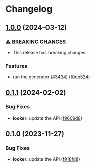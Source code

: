 # Changelog

## [1.0.0](https://github.com/googleapis/google-api-nodejs-client/compare/looker-v0.1.1...looker-v1.0.0) (2024-03-12)


### ⚠ BREAKING CHANGES

* This release has breaking changes.

### Features

* run the generator ([#3434](https://github.com/googleapis/google-api-nodejs-client/issues/3434)) ([f0db524](https://github.com/googleapis/google-api-nodejs-client/commit/f0db524bb26f05cea3dec4c0ed66b496399e3857))

## [0.1.1](https://github.com/googleapis/google-api-nodejs-client/compare/looker-v0.1.0...looker-v0.1.1) (2024-02-02)


### Bug Fixes

* **looker:** update the API ([f9609d8](https://github.com/googleapis/google-api-nodejs-client/commit/f9609d830a45a1ebcf8ea028197c5dc93adcbbab))

## 0.1.0 (2023-11-27)


### Bug Fixes

* **looker:** update the API ([f918fd8](https://github.com/googleapis/google-api-nodejs-client/commit/f918fd83a66029060e741b226d6bbbe51967b601))
